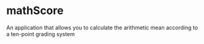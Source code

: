 # mathScore

An application that allows you to calculate the arithmetic mean according to a ten-point grading system
